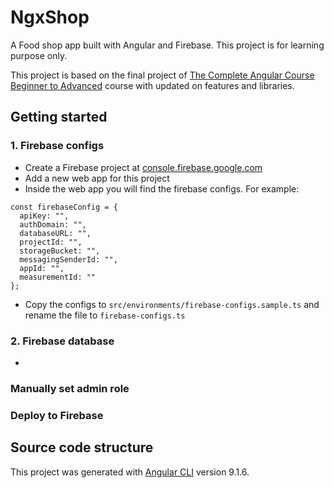 # NgxShop

A Food shop app built with Angular and Firebase. This project is for learning purpose only.

This project is based on the final project of [The Complete Angular Course Beginner to Advanced](https://udemy.com/course/the-complete-angular-master-class) course with updated on features and libraries.

## Getting started

### 1. Firebase configs

- Create a Firebase project at [console.firebase.google.com](https://console.firebase.google.com/)
- Add a new web app for this project
- Inside the web app you will find the firebase configs. For example:
```
const firebaseConfig = {
  apiKey: "",
  authDomain: "",
  databaseURL: "",
  projectId: "",
  storageBucket: "",
  messagingSenderId: "",
  appId: "",
  measurementId: ""
};
```
- Copy the configs to `src/environments/firebase-configs.sample.ts` and rename the file to `firebase-configs.ts`

### 2. Firebase database 

- 


### Manually set admin role



### Deploy to Firebase


## Source code structure

This project was generated with [Angular CLI](https://github.com/angular/angular-cli) version 9.1.6.